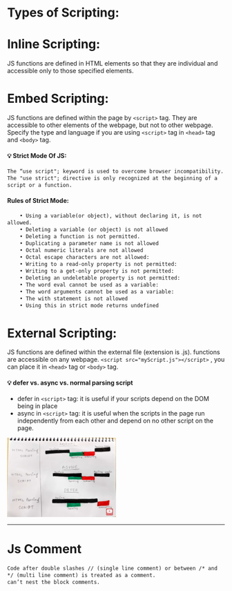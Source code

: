 # Types of Scripting:

# Inline Scripting: 
JS functions are defined in HTML elements so that they are individual and accessible only to those specified elements.

# Embed Scripting: 
JS functions are defined within the page by `<script>` tag. They are accessible to other elements of the webpage, but not to other webpage. Specify the type and language if you are using `<script>` tag in `<head>` tag and `<body>` tag.

#### 💡 Strict Mode Of JS:
    The “use script"; keyword is used to overcome browser incompatibility. The "use strict"; directive is only recognized at the beginning of a script or a function. 
    
#### Rules of Strict Mode:
        • Using a variable(or object), without declaring it, is not allowed.
        • Deleting a variable (or object) is not allowed
        • Deleting a function is not permitted.
        • Duplicating a parameter name is not allowed
        • Octal numeric literals are not allowed
        • Octal escape characters are not allowed:
        • Writing to a read-only property is not permitted:
        • Writing to a get-only property is not permitted:
        • Deleting an undeletable property is not permitted:
        • The word eval cannot be used as a variable:
        • The word arguments cannot be used as a variable:
        • The with statement is not allowed
        • Using this in strict mode returns undefined

# External Scripting: 
JS functions are defined within the external file (extension is .js). functions are accessible on any webpage.
`<script src="myScript.js"></script>` , you can place it in `<head>` tag or `<body>` tag.


#### 💡 defer vs. async vs. normal parsing script
- defer in `<script>` tag: it is useful if your scripts depend on the DOM being in place
-  async in `<script>` tag: it is useful when the scripts in the page run independently from each other and depend on no other script on the page.

<img src="readm.png" width="50%"/>



---
# Js Comment
    Code after double slashes // (single line comment) or between /* and */ (multi line comment) is treated as a comment.
    can’t nest the block comments.